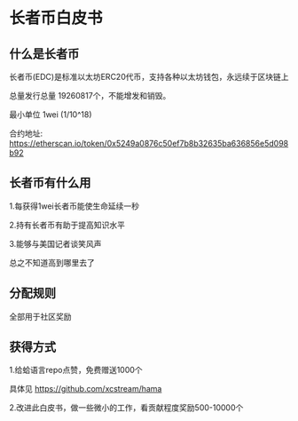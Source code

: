 # 长者币白皮书

## 什么是长者币

长者币(EDC)是标准以太坊ERC20代币，支持各种以太坊钱包，永远续于区块链上

总量发行总量 19260817个，不能增发和销毁。

最小单位 1wei  (1/10^18)

合约地址: https://etherscan.io/token/0x5249a0876c50ef7b8b32635ba636856e5d098b92

## 长者币有什么用

1.每获得1wei长者币能使生命延续一秒

2.持有长者币有助于提高知识水平

3.能够与美国记者谈笑风声

总之不知道高到哪里去了

## 分配规则

全部用于社区奖励

## 获得方式

1.给蛤语言repo点赞，免费赠送1000个

具体见 https://github.com/xcstream/hama

2.改进此白皮书，做一些微小的工作，看贡献程度奖励500-10000个
